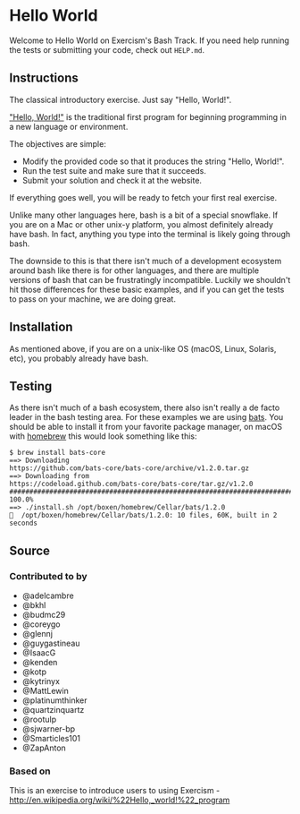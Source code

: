 # Hello World

Welcome to Hello World on Exercism's Bash Track.
If you need help running the tests or submitting your code, check out `HELP.md`.

## Instructions

The classical introductory exercise. Just say "Hello, World!".

["Hello, World!"](http://en.wikipedia.org/wiki/%22Hello,_world!%22_program) is
the traditional first program for beginning programming in a new language
or environment.

The objectives are simple:

- Modify the provided code so that it produces the string "Hello, World!".
- Run the test suite and make sure that it succeeds.
- Submit your solution and check it at the website.

If everything goes well, you will be ready to fetch your first real exercise.

Unlike many other languages here, bash is a bit of a special snowflake.
If you are on a Mac or other unix-y platform, you almost definitely
already have bash. In fact, anything you type into the terminal is
likely going through bash.

The downside to this is that there isn't much of a development
ecosystem around bash like there is for other languages, and there are
multiple versions of bash that can be frustratingly incompatible. Luckily
we shouldn't hit those differences for these basic examples, and if you
can get the tests to pass on your machine, we are doing great.

## Installation

As mentioned above, if you are on a unix-like OS (macOS, Linux, Solaris,
etc), you probably already have bash.

## Testing

As there isn't much of a bash ecosystem, there also isn't really a de
facto leader in the bash testing area. For these examples we are using
[bats](https://github.com/bats-core/bats-core). You should be able to
install it from your favorite package manager, on macOS with [homebrew](https://brew.sh/)
this would look something like this:

```
$ brew install bats-core
==> Downloading
https://github.com/bats-core/bats-core/archive/v1.2.0.tar.gz
==> Downloading from
https://codeload.github.com/bats-core/bats-core/tar.gz/v1.2.0
########################################################################
100.0%
==> ./install.sh /opt/boxen/homebrew/Cellar/bats/1.2.0
🍺  /opt/boxen/homebrew/Cellar/bats/1.2.0: 10 files, 60K, built in 2
seconds
```

## Source

### Contributed to by

- @adelcambre
- @bkhl
- @budmc29
- @coreygo
- @glennj
- @guygastineau
- @IsaacG
- @kenden
- @kotp
- @kytrinyx
- @MattLewin
- @platinumthinker
- @quartzinquartz
- @rootulp
- @sjwarner-bp
- @Smarticles101
- @ZapAnton

### Based on

This is an exercise to introduce users to using Exercism - http://en.wikipedia.org/wiki/%22Hello,_world!%22_program